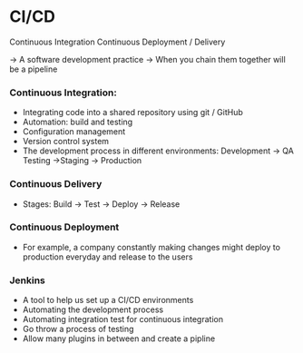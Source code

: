 # CI/CD

Continuous Integration
Continuous Deployment / Delivery

-> A software development practice
-> When you chain them together will be a pipeline

### Continuous Integration:

- Integrating code into a shared repository using git / GitHub
- Automation: build and testing
- Configuration management
- Version control system
- The development process in different environments: Development -> QA Testing ->Staging -> Production

### Continuous Delivery

- Stages: Build -> Test -> Deploy -> Release

### Continuous Deployment

- For example, a company constantly making changes might deploy to production everyday and release to the users

### Jenkins

- A tool to help us set up a CI/CD environments
- Automating the development process
- Automating integration test for continuous integration
- Go throw a process of testing
- Allow many plugins in between and create a pipline
